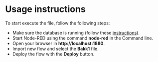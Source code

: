 # Usage instructions

To start execute the file, follow the following steps:
* Make sure the database is running (follow these [instructions](https://github.com/Chavalentas/BachelorThesis1/tree/main/Database)).
* Start Node-RED using the command **node-red** in the Command line.
* Open your browser in **http://localhost:1880**.
* Import new flow and select the **Bakk1** file.
* Deploy the flow with the **Deploy** button.